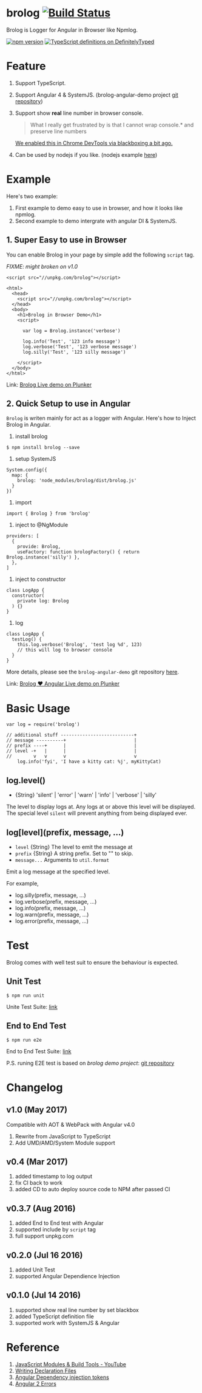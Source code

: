 # brolog  [![Build Status](https://travis-ci.org/zixia/brolog.svg?branch=master)](https://travis-ci.org/zixia/brolog)

Brolog is Logger for Angular in Browser like Npmlog.

[![npm version](https://badge.fury.io/js/brolog.svg)](https://badge.fury.io/js/brolog)
[![TypeScript definitions on DefinitelyTyped](http://definitelytyped.org/badges/standard-flat.svg)](http://definitelytyped.org)

# Feature

1. Support TypeScript.
1. Support Angular 4 & SystemJS. (brolog-angular-demo project [git repository](https://github.com/zixia/brolog-angular-demo))
1. Support show **real** line number in browser console.
    > What I really get frustrated by is that I cannot wrap console.* and preserve line numbers

    [We enabled this in Chrome DevTools via blackboxing a bit ago.](https://gist.github.com/paulirish/c307a5a585ddbcc17242)
1. Can be used by nodejs if you like. (nodejs example [here](https://github.com/zixia/brolog/blob/master/example/npm-like-logger.js))

# Example

Here's two example:

1. First example to demo easy to use in browser, and how it looks like npmlog.
1. Second example to demo intergrate with angular DI & SystemJS.

## 1. Super Easy to use in Browser

You can enable Brolog in your page by simple add the following `script` tag.

_FIXME: might broken on v1.0_

```
<script src="//unpkg.com/brolog"></script>
```

```
<html>
  <head>
    <script src="//unpkg.com/brolog"></script>
  </head>
  <body>
    <h1>Brolog in Browser Demo</h1>
    <script>

      var log = Brolog.instance('verbose')

      log.info('Test', '123 info message')
      log.verbose('Test', '123 verbose message')
      log.silly('Test', '123 silly message')

    </script>
  </body>
</html>
```

Link: [Brolog Live demo on Plunker](http://embed.plnkr.co/tvO9MHscHuOM5XvZRIU6/)

## 2. Quick Setup to use in Angular

`Brolog` is writen mainly for act as a logger with Angular. Here's how to Inject Brolog in Angular.

1. install brolog
  ```
  $ npm install brolog --save
  ```

1. setup SystemJS
  ```
  System.config({
    map: {
      brolog: 'node_modules/brolog/dist/brolog.js'
    }
  })
  ```

1. import
  ```
  import { Brolog } from 'brolog'
  ```

1. inject to @NgModule
  ```
  providers: [
    {
      provide: Brolog,
      useFactory: function brologFactory() { return Brolog.instance('silly') },
    },
  ]
  ```

1. inject to constructor
  ```
  class LogApp {
    constructor(
      private log: Brolog
    ) {}
  }
  ```

1. log
  ```
  class LogApp {
    testLog() {
      this.log.verbose('Brolog', 'test log %d', 123)
      // this will log to browser console
    }
  }
  ```

More details, please see the `brolog-angular-demo` git repository [here](https://github.com/zixia/brolog-angular-demo).

Link: [Brolog ♥ Angular Live demo on Plunker](https://embed.plnkr.co/H8AqilBEAvHX6XvKarI7/)

# Basic Usage

```
var log = require('brolog')

// additional stuff ---------------------------+
// message ----------+                         |
// prefix ----+      |                         |
// level -+   |      |                         |
//        v   v      v                         v
    log.info('fyi', 'I have a kitty cat: %j', myKittyCat)
```

## log.level()

* {String} 'silent' | 'error' | 'warn' | 'info' | 'verbose' | 'silly'

The level to display logs at.  Any logs at or above this level will be
displayed.  The special level `silent` will prevent anything from being
displayed ever.

## log\[level](prefix, message, ...)

* `level` {String} The level to emit the message at
* `prefix` {String} A string prefix.  Set to "" to skip.
* `message...` Arguments to `util.format`

Emit a log message at the specified level.

For example,

* log.silly(prefix, message, ...)
* log.verbose(prefix, message, ...)
* log.info(prefix, message, ...)
* log.warn(prefix, message, ...)
* log.error(prefix, message, ...)

# Test

Brolog comes with well test suit to ensure the behaviour is expected.

## Unit Test

```
$ npm run unit
```

Unite Test Suite: [link](https://github.com/zixia/brolog/tree/master/test/unit)

## End to End Test

```
$ npm run e2e
```

End to End Test Suite: [link](https://github.com/zixia/brolog/tree/master/test/e2e)

P.S. runing E2E test is based on *brolog demo project*: [git repository](https://github.com/zixia/brolog-angular-demo)

# Changelog

## v1.0 (May 2017)

Compatible with AOT & WebPack with Angular v4.0

1. Rewrite from JavaScript to TypeScript
1. Add UMD/AMD/System Module support

## v0.4 (Mar 2017)

1. added timestamp to log output
1. fix CI back to work
1. added CD to auto deploy source code to NPM after passed CI

## v0.3.7 (Aug 2016)

1. added End to End test with Angular
1. supported include by `script` tag
1. full support unpkg.com

## v0.2.0 (Jul 16 2016)

1. added Unit Test
1. supported Angular Dependience Injection

## v0.1.0 (Jul 14 2016)

1. supported show real line number by set blackbox
1. added TypeScript definition file
1. supported work with SystemJS & Angular


# Reference

1. [JavaScript Modules & Build Tools - YouTube](https://www.youtube.com/watch?v=U4ja6HeBm6s)
2. [Writing Declaration Files](https://www.typescriptlang.org/docs/handbook/writing-declaration-files.html)
3. [Angular Dependency injection tokens](https://angular.io/docs/ts/latest/guide/dependency-injection.html#!#token)
4. [Angular 2 Errors](https://daveceddia.com/angular-2-errors/)
